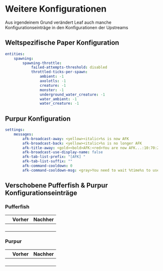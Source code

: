 # Weitere Konfigurationen

Aus irgendeinem Grund verändert Leaf auch manche Konfigurationseinträge in den Konfigurationen der Upstreams

## Weltspezifische Paper Konfiguration

```yaml title="paper-world-defaults.yml"
entities:
    spawning:
        spawning-throttle:
            failed-attempts-threshold: disabled
            throttled-ticks-per-spawn:
                ambient: -1
                axolotls: -1
                creature: -1
                monster: -1
                underground_water_creature: -1
                water_ambient: -1
                water_creature: -1
```

## Purpur Konfiguration

```yaml title="purpur.yml"
settings:
    messages:
        afk-broadcast-away: <yellow><italic>%s is now AFK
        afk-broadcast-back: <yellow><italic>%s is no longer AFK
        afk-title-away: <gold><bold>AFK:<red>You are now AFK...:10:70:20
        afk-broadcast-use-display-name: false
        afk-tab-list-prefix: "[AFK] "
        afk-tab-list-suffix: ""
        afk-command-cooldown: 0
        afk-command-cooldown-msg: <gray>You need to wait %time%s to use /afk.
```

## Verschobene Pufferfish & Purpur Konfigurationseinträge

### Pufferfish

|     | Vorher | Nachher |
| --- | ------ | ------- |
|     |        |         |
|     |        |         |
|     |        |         |
|     |        |         |

### Purpur

|     | Vorher | Nachher |
| --- | ------ | ------- |
|     |        |         |
|     |        |         |
|     |        |         |
|     |        |         |
